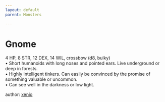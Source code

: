 ```yaml
---
layout: default
parent: Monsters 

--- 
```

# Gnome
4 HP, 8 STR, 12 DEX, 14 WIL, crossbow (d8, bulky)  
• Short humanoids with long noses and pointed ears.   Live underground or deep in forests.  
• Highly intelligent tinkers.   Can easily be convinced by the promise of something valuable or uncommon.  
• Can see well in the darkness or low light.  




author: [xenio](https://xenioinabottle.blogspot.com/2021/02/classic-monsters-for-cairnito-part-1.html) 



